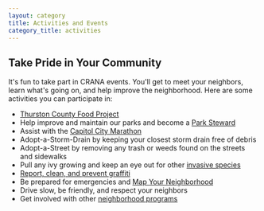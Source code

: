 ```yaml
---
layout: category
title: Activities and Events
category_title: activities
---
```

## Take Pride in Your Community

It's fun to take part in CRANA events. You'll get to meet your neighbors, learn what's going on, and help improve the neighborhood. Here are some activities you can participate in:

* [Thurston County Food Project](/pages/foodproject/) 
* Help improve and maintain our parks and become a [Park Steward](http://olympiawa.gov/city-services/parks/park-stewardship)
* Assist with the [Capitol City Marathon](http://capitalcitymarathon.org/)
* Adopt-a-Storm-Drain by keeping your closest storm drain free of debris
* Adopt-a-Street by removing any trash or weeds found on the streets and sidewalks
* Pull any ivy growing and keep an eye out for other [invasive species](http://www.invasivespecies.wa.gov/priorities.shtml)
* [Report, clean, and prevent graffiti](http://olympiawa.gov/city-services/police-department/community-programs/graffiti.aspx)
* Be prepared for emergencies and [Map Your Neighborhood](http://mil.wa.gov/emergency-management-division/preparedness/map-your-neighborhood)
* Drive slow, be friendly, and respect your neighbors
* Get involved with other [neighborhood programs](http://olympiawa.gov/city-services/neighborhood-programs.aspx)